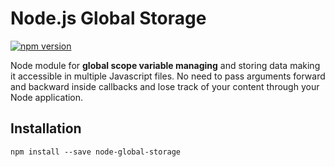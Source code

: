 # Node.js Global Storage

[![npm version](https://badge.fury.io/js/node-global-storage.svg)](https://badge.fury.io/js/node-global-storage)

Node module for **global scope variable managing** and storing data making it accessible in multiple Javascript files. No need to pass arguments forward and backward inside callbacks and lose track of your content through your Node application.

## Installation

```
npm install --save node-global-storage
```
